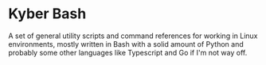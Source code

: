 # Kyber Bash

A set of general utility scripts and command references for working in Linux environments, mostly written in Bash with a solid amount of Python and probably some other languages like Typescript and Go if I'm not way off.
